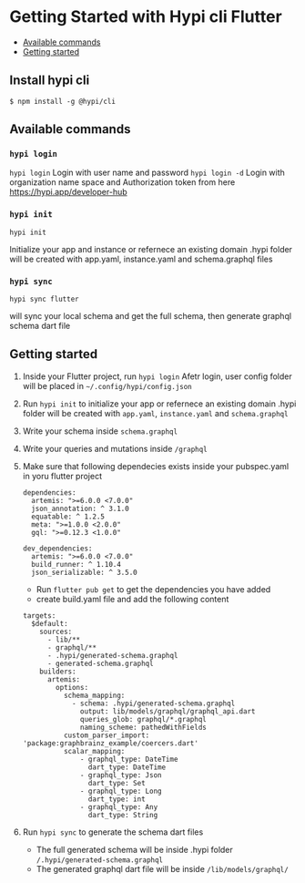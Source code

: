# Getting Started with Hypi cli Flutter

* [Available commands](#available-commands)
* [Getting started](#getting-started)

## Install hypi cli

```$ npm install -g @hypi/cli```

## Available commands


### `hypi login` 

```hypi login``` 
Login with user name and password
```hypi login -d``` 
Login with organization name space and Authorization token from here https://hypi.app/developer-hub

### `hypi init`

```hypi init```

 Initialize your app and instance or refernece an existing domain
.hypi folder will be created with app.yaml, instance.yaml and schema.graphql files

### `hypi sync`

```hypi sync flutter```

will sync your local schema and get the full schema, then generate graphql schema dart file

## Getting started
1. Inside your Flutter project, run ```hypi login``` 
   Afetr login, user config folder will be placed in `~/.config/hypi/config.json`
2. Run ```hypi init``` to initialize your app or refernece an existing domain
.hypi folder will be created with `app.yaml`, `instance.yaml` and `schema.graphql`
3. Write your schema inside `schema.graphql`
4. Write your queries and mutations inside `/graphql`
5. Make sure that following dependecies exists inside your pubspec.yaml in yoru flutter project
   
   ```
   dependencies:
     artemis: ">=6.0.0 <7.0.0"
     json_annotation: ^ 3.1.0
     equatable: ^ 1.2.5
     meta: ">=1.0.0 <2.0.0"
     gql: ">=0.12.3 <1.0.0"
   
   dev_dependencies:
     artemis: ">=6.0.0 <7.0.0"
     build_runner: ^ 1.10.4
     json_serializable: ^ 3.5.0
   ```
   * Run ```flutter pub get``` to get the dependencies you have added
   * create build.yaml file and add the following content
   ```
   targets:
     $default:
       sources:
         - lib/**
         - graphql/**
         - .hypi/generated-schema.graphql
         - generated-schema.graphql
       builders:
         artemis:
           options:
             schema_mapping:
               - schema: .hypi/generated-schema.graphql
                 output: lib/models/graphql/graphql_api.dart
                 queries_glob: graphql/*.graphql
                 naming_scheme: pathedWithFields
             custom_parser_import: 'package:graphbrainz_example/coercers.dart'
             scalar_mapping:
                 - graphql_type: DateTime
                   dart_type: DateTime
                 - graphql_type: Json
                   dart_type: Set
                 - graphql_type: Long
                   dart_type: int
                 - graphql_type: Any
                   dart_type: String
   ```
6. Run `hypi sync` to generate the schema dart files
    * The full generated schema will be inside .hypi folder `/.hypi/generated-schema.graphql`
    * The generated graphql dart file will be inside `/lib/models/graphql/`